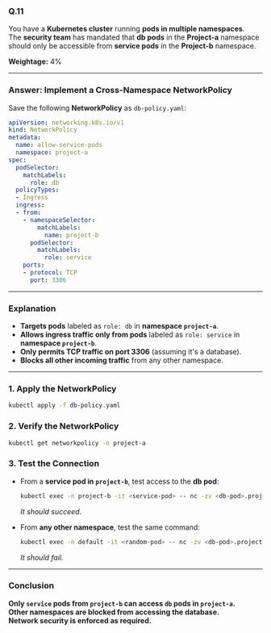 ### Q.11
You have a **Kubernetes cluster** running **pods in multiple namespaces**.  
The **security team** has mandated that **db pods** in the **Project-a** namespace should only be accessible from **service pods** in the **Project-b** namespace.

**Weightage:** 4%

---

### **Answer: Implement a Cross-Namespace NetworkPolicy**
Save the following **NetworkPolicy** as `db-policy.yaml`:

```yaml
apiVersion: networking.k8s.io/v1
kind: NetworkPolicy
metadata:
  name: allow-service-pods
  namespace: project-a
spec:
  podSelector:
    matchLabels:
      role: db
  policyTypes:
  - Ingress
  ingress:
  - from:
    - namespaceSelector:
        matchLabels:
          name: project-b
      podSelector:
        matchLabels:
          role: service
    ports:
    - protocol: TCP
      port: 3306
```

---

### **Explanation**
- **Targets pods** labeled as `role: db` in **namespace `project-a`**.
- **Allows ingress traffic only from pods** labeled as `role: service` in **namespace `project-b`**.
- **Only permits TCP traffic on port 3306** (assuming it's a database).
- **Blocks all other incoming traffic** from any other namespace.

---

### **1. Apply the NetworkPolicy**
```sh
kubectl apply -f db-policy.yaml
```

### **2. Verify the NetworkPolicy**
```sh
kubectl get networkpolicy -n project-a
```

### **3. Test the Connection**
- From a **service pod in `project-b`**, test access to the **db pod**:
  ```sh
  kubectl exec -n project-b -it <service-pod> -- nc -zv <db-pod>.project-a.svc.cluster.local 3306
  ```
  _It should succeed._

- From **any other namespace**, test the same command:
  ```sh
  kubectl exec -n default -it <random-pod> -- nc -zv <db-pod>.project-a.svc.cluster.local 3306
  ```
  _It should fail._

---

### **Conclusion**
**Only `service` pods from `project-b` can access `db` pods in `project-a`.**  
**Other namespaces are blocked from accessing the database.**  
**Network security is enforced as required.**
